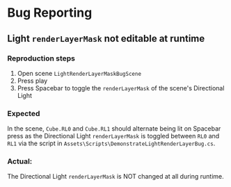 # Bug Reporting

## Light `renderLayerMask` not editable at runtime

### Reproduction steps

1. Open scene `LightRenderLayerMaskBugScene`
2. Press play
3. Press Spacebar to toggle the `renderLayerMask` of the scene's Directional Light

### Expected

In the scene, `Cube.RL0` and `Cube.RL1` should alternate being lit on Spacebar press 
as the Directional Light `renderLayerMask` is toggled between `RL0` and `RL1` via the script in `Assets\Scripts\DemonstrateLightRenderLayerBug.cs`.

### Actual:

The Directional Light `renderLayerMask` is NOT changed at all during runtime.
